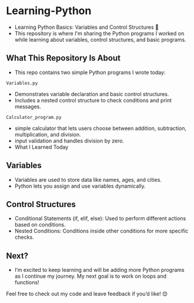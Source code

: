 # Learning-Python
- Learning Python Basics: Variables and Control Structures 🐍
- This repository is where I'm sharing the Python programs I worked on while learning about variables, control structures, and basic programs.

## What This Repository Is About
- This repo contains two simple Python programs I wrote today:

`Variables.py`

- Demonstrates variable declaration and basic control structures.
- Includes a nested control structure to check conditions and print messages.


`Calculator_program.py`

-  simple calculator that lets users choose between addition, subtraction, multiplication, and division.
-  input validation and handles division by zero.
- What I Learned Today
## Variables

- Variables are used to store data like names, ages, and cities.
- Python lets you assign and use variables dynamically.

## Control Structures

- Conditional Statements (if, elif, else): Used to perform different actions based on conditions.
- Nested Conditions: Conditions inside other conditions for more specific checks.


## Next?
- I’m excited to keep learning and will be adding more Python programs as I continue my journey. My next goal is to work on loops and functions!

Feel free to check out my code and leave feedback if you’d like! 😊
